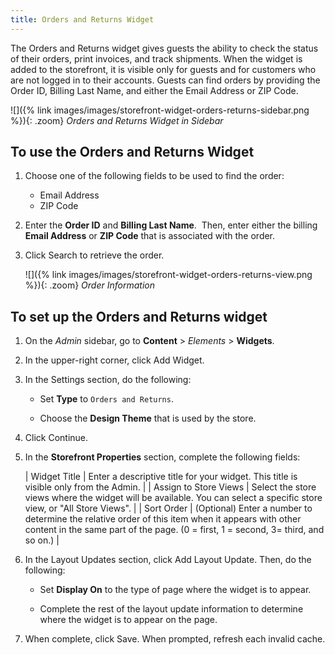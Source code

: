 ```yaml
---
title: Orders and Returns Widget
---
```


The Orders and Returns widget gives guests the ability to check the status of their orders, print invoices, and track shipments. When the widget is added to the storefront, it is visible only for guests and for customers who are not logged in to their accounts. Guests can find orders by providing the Order ID, Billing Last Name, and either the Email Address or ZIP Code.

![]({% link images/images/storefront-widget-orders-returns-sidebar.png %}){: .zoom}
_Orders and Returns Widget in Sidebar_

## To use the Orders and Returns Widget

1. Choose one of the following fields to be used to find the order:

    - Email Address
    - ZIP Code

1. Enter the **Order ID** and **Billing Last Name**.  Then, enter either the billing **Email Address** or **ZIP Code** that is associated with the order.

1. Click <span class="btn">Search</span> to retrieve the order.

    ![]({% link images/images/storefront-widget-orders-returns-view.png %}){: .zoom}
    _Order Information_

## To set up the Orders and Returns widget

1. On the _Admin_ sidebar, go to **Content** > _Elements_ > **Widgets**.

1. In the upper-right corner, click <span class="btn">Add Widget</span>.

1. In the Settings section, do the following:

    - Set **Type** to `Orders and Returns`.

    - Choose the **Design Theme** that is used by the store.

1. Click <span class="btn">Continue</span>.

1. In the **Storefront Properties** section, complete the following fields:

    | Widget Title | Enter a descriptive title for your widget. This title is visible only from the Admin. |
    | Assign to Store Views | Select the store views where the widget will be available. You can select a specific store view, or "All Store Views". |
    | Sort Order | (Optional) Enter a number to determine the relative order of this item when it appears with other content in the same part of the page. (0 = first, 1 = second, 3= third, and so on.) |

1. In the Layout Updates section, click <span class="btn">Add Layout Update</span>. Then, do the following:

    - Set **Display On** to the type of page where the widget is to appear.

    - Complete the rest of the layout update information to determine where the widget is to appear on the page.

1. When complete, click <span class="btn">Save</span>. When prompted, refresh each invalid cache.
